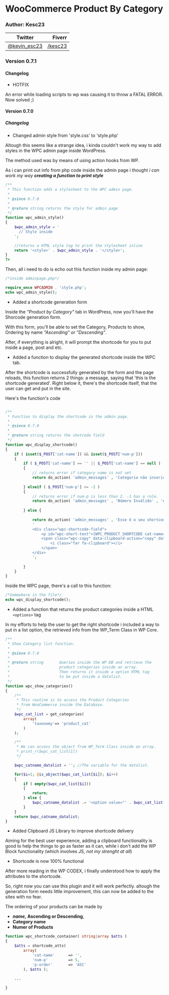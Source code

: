 # WooCommerce Product By Category

### Author: Kesc23
| Twitter | Fiverr |
|-|-:|
| [@kevin_esc23](https://twitter.com/kevin_esc23) | [/kesc23](https://fiverr.com/kesc23)|

### Version 0.7.1
#### Changelog

- HOTFIX

An error while loading scripts to wp was causing it to throw a FATAL ERROR.
Now solved ;)

#### Version 0.7.0
##### Changelog

- Changed admin style from 'style.css' to 'style.php'

Altough this seems like a strange idea, i kinda couldn't work my way to add styles
in the WPC admin page inside WordPress.

The method used was by means of using action hooks from WP.

As i can print out info from php code inside the admin page i thought *i can work my way **creating a function to print style***

```php
/**
 * This function adds a stylesheet to the WPC admin page.
 *
 * @since 0.7.0
 * 
 * @return string returns the style for admin page
 */
function wpc_admin_style()
{
    $wpc_admin_style = '
      // Style inside
    ';

    //returns a HTML style tag to print the stylesheet inline
    return '<style>' . $wpc_admin_style . '</style>';
}
?>
```

Then, all i need to do is echo out this function inside my admin page:

```php
/*inside adminpage.php*/

require_once WPCADMIN . 'style.php';
echo wpc_admin_style();
```

- Added a shortcode generation form

Inside the *"Product by Category"* tab in WordPress, now you'll have
the Shorcode generation form.

With this form, you'll be able to set the Category, Products to show, Ordering by name *"Ascending" or "Descending"*.

After, if everything is alright, it will prompt the shortcode for you to put inside a page, post and etc.


- Added a function to display the generated shortcode inside the WPC tab.

After the shortcode is successfully generated by the form and the page reloads,
this function returns 2 things: a message, saying that 'this is the shortcode generated'.
Right below it, there's the shortcode itself, that the user can get and put in the site.

Here's the function's code

```php

/**
 * Function to display the shortcode in the admin page.
 * 
 * @since 0.7.0
 *
 * @return string returns the shotcode field
 */
function wpc_display_shortcode()
{
    if ( isset($_POST['cat-name']) && isset($_POST['num-p']))
    {
        if ( $_POST['cat-name'] == '' || $_POST['cat-name'] == null )
        {
            // returns error if category name is not set
            return do_action( 'admin_messages' , 'Categoria não inserida', 'error');
        
        } elseif ( $_POST['num-p'] <= -2 )
        {
            // returns error if num-p is less than 2. -1 has a role.
            return do_action( 'admin_messages' , 'Número Inválido' , 'error');
        
        } else {
        
            return do_action( 'admin_messages' , 'Esse é o seu shortcode. insira-o na página desejada', 'updated') .
            '
            <div class="wpc-shortcode-field">
                <p id="wpc-short-text">[WPC_PRODUCT_SHORTCODE cat-name="' . $_POST['cat-name'] . '" num-p=' . $_POST["num-p"] . '" p-order="' . $_POST["p-order"] .'"]</p>
                <span class="wpc-copy" data-clipboard-action="copy" data-clipboard-target="#wpc-short-text" style="cursor: pointer;">
                    <i class="far fa-clipboard"></i>
                </span>
            </div>
            ';
        
        }
    }
}

```

Inside the WPC page, there's a call to this function:

```php
/*Somewhere in the file*/
echo wpc_display_shortcode();
```

- Added a function that returns the product categories
inside a HTML `<options>` tag

In my efforts to help the user to get the right shortcode
i included a way to put in a list option, the retrieved info from the WP_Term Class in WP Core.

```php
/**
 * Show Category list function.
 * 
 * @since 0.7.0
 * 
 * @return string       Queries inside the WP DB and retrieve the
 *                      product categories inside an array.
 *                      Then returns it inside a option HTML tag
 *                      to be put inside a datalist.
 */
function wpc_show_categories()
{
    /**
     * This routine is to access the Product Categories
     * from WooCommerce inside the Database.
     */
    $wpc_cat_list = get_categories(
        array(
            'taxonomy'=> 'product_cat'
        )
    );

    /**
     * We can access the object from WP_Term Class inside an array.
     * print_r($wpc_cat_list[1])
     */

    $wpc_catname_datalist = ''; //The variable for the datalist.

    for($i=1; @is_object($wpc_cat_list[$i]); $i++)
    {   
        if ( empty($wpc_cat_list[$i]))
        {
            return;
        } else {
            $wpc_catname_datalist .= '<option value="' . $wpc_cat_list[$i]->to_array()['name'] . '">';
        }
    }
    return $wpc_catname_datalist;
}
```

- Added Clipboard JS Library to improve shortcode delivery

Aiming for the best user experience, adding a clipboard functionality
is good to help the things to go as faster as it can, while i don't add the WP Block functionality (which involves JS, *not my strenght at all*)

- Shortcode is now 100% functional

After more reading in the WP CODEX, i finally understood how to apply
the attributes to the shortcode.

So, right now you can use this plugin and it will work perfectly. 
altough the generation form needs little improvement, this can now be added to the sites with no fear.

The ordering of your products can be made by

- ***name,* Ascending or Descending**,
- **Category name**
- **Numer of Products**

```php
function wpc_shortcode_container( string|array $atts )
{
    $atts = shortcode_atts(
        array(
            'cat-name'      => '',
            'num-p'         => 5,
            'p-order'       => 'ASC'
        ), $atts );
    
    ...

}
```
